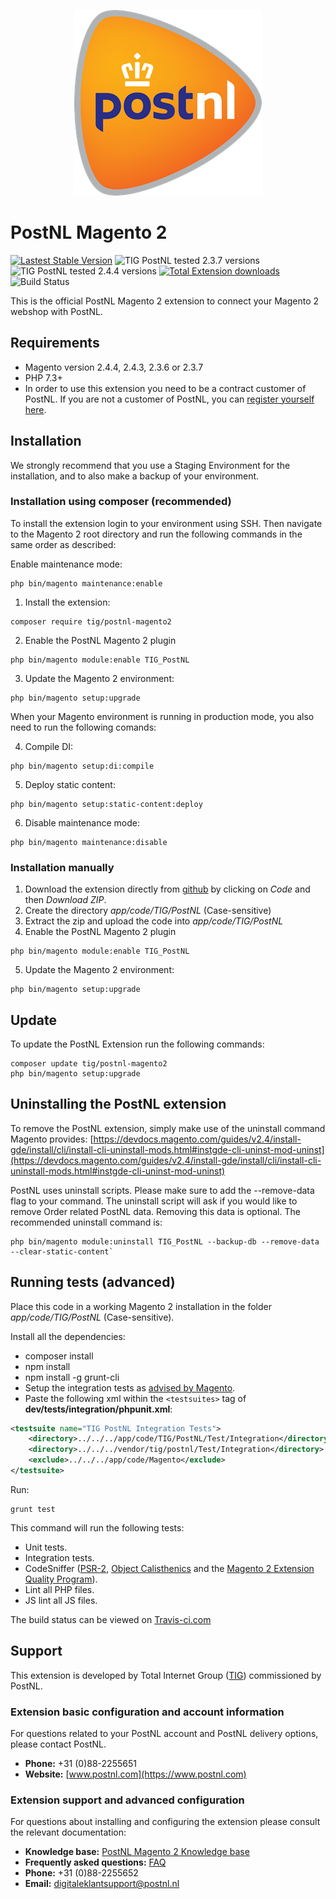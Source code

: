 <p align="center">
<img src="view/frontend/web/images/postnl-logo-large.png" alt="PostNL Logo" style="width:300px">
</p>

# PostNL Magento 2
[![Lastest Stable Version](https://img.shields.io/github/v/release/tig-nl/postnl-magento2?style=for-the-badge&color=3244b0)](https://github.com/tig-nl/postnl-magento2/releases/latest)
![TIG PostNL tested 2.3.7 versions](https://img.shields.io/badge/Tested%20with%20Magento-2.3.7-%2300cf00?style=for-the-badge)
![TIG PostNL tested 2.4.4 versions](https://img.shields.io/badge/Tested%20with%20Magento-2.4.4-%2300cf00?style=for-the-badge)
[![Total Extension downloads](https://img.shields.io/packagist/dt/tig/postnl-magento2?style=for-the-badge&color=ed7000)](https://packagist.org/packages/tig/postnl-magento2/stats)
![Build Status](https://img.shields.io/travis/tig-nl/postnl-magento2/master?style=for-the-badge)

This is the official PostNL Magento 2 extension to connect your Magento 2 webshop with PostNL.

## Requirements
- Magento version 2.4.4, 2.4.3, 2.3.6 or 2.3.7
- PHP 7.3+
- In order to use this extension you need to be a contract customer of PostNL. If you are not a customer of PostNL, you can <a href="https://www.postnl.nl/zakelijk/e-commerce/flexibele-bezorgopties" target="_blank" title="register at PostNL">register yourself here</a>.

## Installation 
We strongly recommend that you use a Staging Environment for the installation, and to also make a backup of your environment.

### Installation using composer (recommended)
To install the extension login to your environment using SSH. Then navigate to the Magento 2 root directory and run the following commands in the same order as described:
 
Enable maintenance mode:
~~~~shell
php bin/magento maintenance:enable
~~~~

1. Install the extension:
~~~~shell
composer require tig/postnl-magento2
~~~~

2. Enable the PostNL Magento 2 plugin
~~~~shell
php bin/magento module:enable TIG_PostNL
~~~~

3. Update the Magento 2 environment:
~~~~shell
php bin/magento setup:upgrade
~~~~

When your Magento environment is running in production mode, you also need to run the following comands:

4. Compile DI:
~~~~shell
php bin/magento setup:di:compile
~~~~

5. Deploy static content:
~~~~shell
php bin/magento setup:static-content:deploy
~~~~

6. Disable maintenance mode:
~~~~shell
php bin/magento maintenance:disable
~~~~

### Installation manually
1. Download the extension directly from [github](https://github.com/tig-nl/postnl-magento2) by clicking on *Code* and then *Download ZIP*.
2. Create the directory *app/code/TIG/PostNL* (Case-sensitive)
3. Extract the zip and upload the code into *app/code/TIG/PostNL*
4. Enable the PostNL Magento 2 plugin
~~~~shell
php bin/magento module:enable TIG_PostNL
~~~~

5. Update the Magento 2 environment:
~~~~shell
php bin/magento setup:upgrade
~~~~

## Update 
To update the PostNL Extension run the following commands:
~~~~shell
composer update tig/postnl-magento2
php bin/magento setup:upgrade
~~~~

## Uninstalling the PostNL extension

To remove the PostNL extension, simply make use of the uninstall command Magento provides: [https://devdocs.magento.com/guides/v2.4/install-gde/install/cli/install-cli-uninstall-mods.html#instgde-cli-uninst-mod-uninst](https://devdocs.magento.com/guides/v2.4/install-gde/install/cli/install-cli-uninstall-mods.html#instgde-cli-uninst-mod-uninst)

PostNL uses uninstall scripts. Please make sure to add the --remove-data flag to your command.
The uninstall script will ask if you would like to remove Order related PostNL data. Removing this data is optional.
The recommended uninstall command is:

~~~~shell
php bin/magento module:uninstall TIG_PostNL --backup-db --remove-data --clear-static-content`
~~~~

## Running tests (advanced)

Place this code in a working Magento 2 installation in the folder *app/code/TIG/PostNL* (Case-sensitive). 

Install all the dependencies:
- composer install
- npm install
- npm install -g grunt-cli
- Setup the integration tests as [advised by Magento](http://devdocs.magento.com/guides/v2.0/test/integration/integration_test_setup.html).
- Paste the following xml within the ``<testsuites>`` tag of **dev/tests/integration/phpunit.xml**:
~~~~xml
<testsuite name="TIG PostNL Integration Tests">
    <directory>../../../app/code/TIG/PostNL/Test/Integration</directory>
    <directory>../../../vendor/tig/postnl/Test/Integration</directory>
    <exclude>../../../app/code/Magento</exclude>
</testsuite>
~~~~

Run:
~~~~shell
grunt test
~~~~
This command will run the following tests:

- Unit tests.
- Integration tests.
- CodeSniffer ([PSR-2](https://github.com/php-fig/fig-standards/blob/master/accepted/PSR-2-coding-style-guide.md), [Object Calisthenics](https://github.com/object-calisthenics/phpcs-calisthenics-rules) and the [Magento 2 Extension Quality Program](https://github.com/magento/marketplace-eqp)).
- Lint all PHP files.
- JS lint all JS files.

The build status can be viewed on [Travis-ci.com](https://travis-ci.org/tig-nl/postnl-magento2)

## Support
This extension is developed by Total Internet Group ([TIG](https://tig.nl)) commissioned by PostNL.

### Extension basic configuration and account information
For questions related to your PostNL account and PostNL delivery options, please contact PostNL.
- **Phone:** +31 (0)88-2255651
- **Website:** [www.postnl.com](https://www.postnl.com)

### Extension support and advanced configuration
For questions about installing and configuring the extension please consult the relevant documentation:
- **Knowledge base:** [PostNL Magento 2 Knowledge base](https://docs.tig.nl/x/SgB3C)
- **Frequently asked questions:** [FAQ](https://docs.tig.nl/x/XgBtAQ)
- **Phone:** +31 (0)88-2255652
- **Email:** [digitaleklantsupport@postnl.nl](mailto:digitaleklantsupport@postnl.nl)

